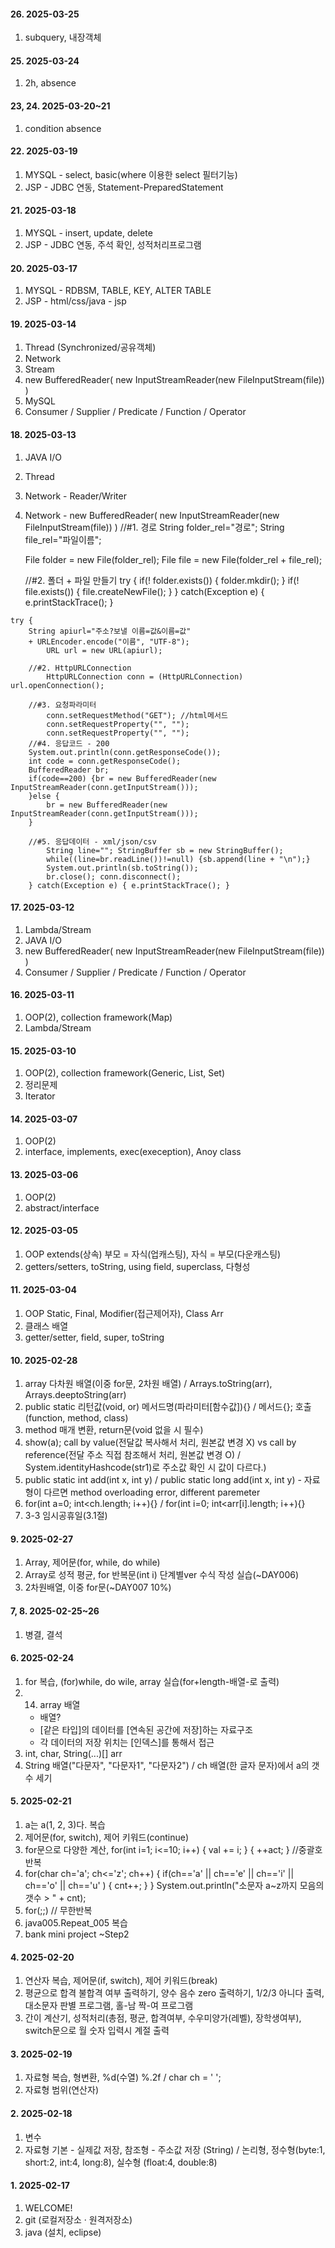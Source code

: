 #### 26. 2025-03-25
  1. subquery, 내장객체

#### 25. 2025-03-24
  1. 2h, absence

#### 23, 24. 2025-03-20~21
  1. condition absence

#### 22. 2025-03-19
  1. MYSQL - select, basic(where 이용한 select 필터기능)
  2. JSP - JDBC 연동, Statement-PreparedStatement

#### 21. 2025-03-18
  1. MYSQL - insert, update, delete
  2. JSP - JDBC 연동, 주석 확인, 성적처리프로그램

#### 20. 2025-03-17
  1. MYSQL - RDBSM, TABLE, KEY, ALTER TABLE
  2. JSP - html/css/java - jsp

#### 19. 2025-03-14
  1. Thread (Synchronized/공유객체)
  2. Network
  3. Stream
  4. new BufferedReader( new InputStreamReader(new FileInputStream(file)) )
  5. MySQL
  6. Consumer / Supplier / Predicate / Function / Operator

#### 18. 2025-03-13
  1. JAVA I/O
  2. Thread
  3. Network - Reader/Writer
  4. Network - new BufferedReader( new InputStreamReader(new FileInputStream(file)) )
    		//#1. 경로
            String folder_rel="경로";
	    String   file_rel="파일이름";
	    
	    File folder = new File(folder_rel);
	    File file = new File(folder_rel + file_rel);
		
		//#2. 폴더 + 파일 만들기
	    try {
	    if(! folder.exists()) { folder.mkdir(); }
	    if(! file.exists()) { file.createNewFile(); }
	    } catch(Exception e) { e.printStackTrace(); }

    try {
		String apiurl="주소?보낼 이름=값&이름=값"
		+ URLEncoder.encode("이름", "UTF-8");
			URL url = new URL(apiurl);
		
		//#2. HttpURLConnection
			HttpURLConnection conn = (HttpURLConnection) url.openConnection();
		
		//#3. 요청파라미터
			conn.setRequestMethod("GET"); //html메서드
			conn.setRequestProperty("", "");
			conn.setRequestProperty("", "");
		//#4. 응답코드 - 200
		System.out.println(conn.getResponseCode());
		int code = conn.getResponseCode();
		BufferedReader br;
		if(code==200) {br = new BufferedReader(new InputStreamReader(conn.getInputStream()));
		}else {
			br = new BufferedReader(new InputStreamReader(conn.getInputStream()));
		}

		//#5. 응답데이터 - xml/json/csv
			String line="";	StringBuffer sb = new StringBuffer();
			while((line=br.readLine())!=null) {sb.append(line + "\n");}
			System.out.println(sb.toString());
			br.close(); conn.disconnect();
		} catch(Exception e) { e.printStackTrace(); }

#### 17. 2025-03-12
  1. Lambda/Stream 
  2. JAVA I/O
  3. new BufferedReader( new InputStreamReader(new FileInputStream(file)) )
  4. Consumer / Supplier / Predicate / Function / Operator

#### 16. 2025-03-11
  1. OOP(2), collection framework(Map)
  2. Lambda/Stream

#### 15. 2025-03-10
  1. OOP(2), collection framework(Generic, List, Set)
  2. 정리문제
  3. Iterator

#### 14. 2025-03-07
  1. OOP(2) 
  2. interface, implements, exec(exeception), Anoy class

#### 13. 2025-03-06
  1. OOP(2) 
  2. abstract/interface

#### 12. 2025-03-05
  1. OOP extends(상속) 부모 = 자식(업캐스팅), 자식 = 부모(다운캐스팅)
  2. getters/setters, toString, using field, superclass, 다형성

#### 11. 2025-03-04
  1. OOP Static, Final, Modifier(접근제어자), Class Arr
  2. 클래스 배열
  3. getter/setter, field, super, toString

#### 10. 2025-02-28
  1. array 다차원 배열(이중 for문, 2차원 배열) / Arrays.toString(arr), Arrays.deeptoString(arr)
  2. public static 리턴값(void, or) 메서드명(파라미터[함수값]){} / 메서드{}; 호출(function, method, class)
  3. method 매개 변환, return문(void 없을 시 필수)
  4. show(a); call by value(전달값 복사해서 처리, 원본값 변경 X) vs call by reference(전달 주소 직접 참조해서 처리, 원본값 변경 O) / System.identityHashcode(str1)로 주소값 확인 시 값이 다르다.)
  5. public static int add(int x, int y) / public static long add(int x, int y) - 자료형이 다르면 method overloading error, different paremeter
  6. for(int a=0; int<ch.length; i++){} / for(int i=0; int<arr[i].length; i++){}
  7. 3-3 임시공휴일(3.1절)

#### 9. 2025-02-27
  1. Array, 제어문(for, while, do while)
  2. Array로 성적 평균, for 반복문(int i) 단계별ver 수식 작성 실습(~DAY006)
  3. 2차원배열, 이중 for문(~DAY007 10%)

#### 7, 8. 2025-02-25~26
  1. 병결, 결석


#### 6. 2025-02-24
  1. for 복습, (for)while, do wile, array 실습(for+length-배열-로 출력)
  2. 14. array 배열
     - 배열?
     - [같은 타입]의 데이터를 [연속된 공간에 저장]하는 자료구조
     - 각 데이터의 저장 위치는 [인덱스]를 통해서 접근
  3. int, char, String(...)[] arr
  4. String 배열("다문자", "다문자1", "다문자2") / ch 배열(한 글자 문자)에서 a의 갯수 세기

#### 5. 2025-02-21
  1. a는 a(1, 2, 3)다. 복습
  2. 제어문(for, switch), 제어 키워드(continue)
  3. for문으로 다양한 계산, for(int i=1; i<=10; i++) { val += i; } { ++act; } //중괄호 반복
  4. for(char ch='a'; ch<='z'; ch++)
		{ if(ch=='a' || ch=='e' || ch=='i' || ch=='o' || ch=='u' ) { cnt++; } }
		System.out.println("소문자 a~z까지 모음의 갯수 > " + cnt);
  5. for(;;) // 무한반복
  6. java005.Repeat_005 복습
  7. bank mini project ~Step2

#### 4. 2025-02-20
  1. 연산자 복습, 제어문(if, switch), 제어 키워드(break)
  2. 평균으로 합격 불합격 여부 출력하기, 양수 음수 zero 출력하기, 1/2/3 아니다 출력, 대소문자 판별 프로그램, 홀-남 짝-여 프로그램
  3. 간이 계산기, 성적처리(총점, 평균, 합격여부, 수우미양가(레벨), 장학생여부), switch문으로 월 숫자 입력시 계절 출력

#### 3. 2025-02-19
  1. 자료형 복습, 형변환, %d(수열) %.2f / char ch = ' ';
  2. 자료형 범위(연산자)

#### 2. 2025-02-18
  1. 변수
  2. 자료형 기본 - 실제값 저장, 참조형 - 주소값 저장 (String) / 논리형, 정수형(byte:1, short:2, int:4, long:8), 실수형 (float:4, double:8)

#### 1. 2025-02-17
  1. WELCOME!
  2. git (로컬저장소 · 원격저장소)
  3. java (설치, eclipse)
